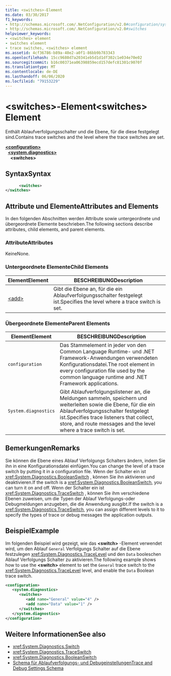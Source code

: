 ```yaml
---
title: <switches>-Element
ms.date: 03/30/2017
f1_keywords:
- http://schemas.microsoft.com/.NetConfiguration/v2.0#configuration/system.diagnostics/switches
- http://schemas.microsoft.com/.NetConfiguration/v2.0#switches
helpviewer_keywords:
- <switches> element
- switches element
- trace switches, <switches> element
ms.assetid: 4cf36786-b89a-40e2-a0f1-86bb9b783343
ms.openlocfilehash: 15cc9680d7a20341eb5d1d1df302c1e034e70e02
ms.sourcegitcommit: b16c00371ea06398859ecd157defc81301c9070f
ms.translationtype: MT
ms.contentlocale: de-DE
ms.lasthandoff: 06/06/2020
ms.locfileid: "79153229"
---
```

# <a name="switches-element"></a><span data-ttu-id="c6c1a-102">\<switches>-Element</span><span class="sxs-lookup"><span data-stu-id="c6c1a-102">\<switches> Element</span></span>
<span data-ttu-id="c6c1a-103">Enthält Ablaufverfolgungsschalter und die Ebene, für die diese festgelegt sind.</span><span class="sxs-lookup"><span data-stu-id="c6c1a-103">Contains trace switches and the level where the trace switches are set.</span></span>  

[**\<configuration>**](../configuration-element.md)\
&nbsp;&nbsp;[**\<system.diagnostics>**](system-diagnostics-element.md)\
&nbsp;&nbsp;&nbsp;&nbsp;**\<switches>**

## <a name="syntax"></a><span data-ttu-id="c6c1a-104">Syntax</span><span class="sxs-lookup"><span data-stu-id="c6c1a-104">Syntax</span></span>  
  
```xml  
      <switches>
</switches>  
```  
  
## <a name="attributes-and-elements"></a><span data-ttu-id="c6c1a-105">Attribute und Elemente</span><span class="sxs-lookup"><span data-stu-id="c6c1a-105">Attributes and Elements</span></span>  
 <span data-ttu-id="c6c1a-106">In den folgenden Abschnitten werden Attribute sowie untergeordnete und übergeordnete Elemente beschrieben.</span><span class="sxs-lookup"><span data-stu-id="c6c1a-106">The following sections describe attributes, child elements, and parent elements.</span></span>  
  
### <a name="attributes"></a><span data-ttu-id="c6c1a-107">Attribute</span><span class="sxs-lookup"><span data-stu-id="c6c1a-107">Attributes</span></span>  
 <span data-ttu-id="c6c1a-108">Keine</span><span class="sxs-lookup"><span data-stu-id="c6c1a-108">None.</span></span>  
  
### <a name="child-elements"></a><span data-ttu-id="c6c1a-109">Untergeordnete Elemente</span><span class="sxs-lookup"><span data-stu-id="c6c1a-109">Child Elements</span></span>  
  
|<span data-ttu-id="c6c1a-110">Element</span><span class="sxs-lookup"><span data-stu-id="c6c1a-110">Element</span></span>|<span data-ttu-id="c6c1a-111">BESCHREIBUNG</span><span class="sxs-lookup"><span data-stu-id="c6c1a-111">Description</span></span>|  
|-------------|-----------------|  
|[\<add>](add-element-for-switches.md)|<span data-ttu-id="c6c1a-112">Gibt die Ebene an, für die ein Ablaufverfolgungsschalter festgelegt ist.</span><span class="sxs-lookup"><span data-stu-id="c6c1a-112">Specifies the level where a trace switch is set.</span></span>|  
  
### <a name="parent-elements"></a><span data-ttu-id="c6c1a-113">Übergeordnete Elemente</span><span class="sxs-lookup"><span data-stu-id="c6c1a-113">Parent Elements</span></span>  
  
|<span data-ttu-id="c6c1a-114">Element</span><span class="sxs-lookup"><span data-stu-id="c6c1a-114">Element</span></span>|<span data-ttu-id="c6c1a-115">BESCHREIBUNG</span><span class="sxs-lookup"><span data-stu-id="c6c1a-115">Description</span></span>|  
|-------------|-----------------|  
|`configuration`|<span data-ttu-id="c6c1a-116">Das Stammelement in jeder von den Common Language Runtime- und .NET Framework-Anwendungen verwendeten Konfigurationsdatei.</span><span class="sxs-lookup"><span data-stu-id="c6c1a-116">The root element in every configuration file used by the common language runtime and .NET Framework applications.</span></span>|  
|`System.diagnostics`|<span data-ttu-id="c6c1a-117">Gibt Ablaufverfolgungslistener an, die Meldungen sammeln, speichern und weiterleiten sowie die Ebene, für die ein Ablaufverfolgungsschalter festgelegt ist.</span><span class="sxs-lookup"><span data-stu-id="c6c1a-117">Specifies trace listeners that collect, store, and route messages and the level where a trace switch is set.</span></span>|  
  
## <a name="remarks"></a><span data-ttu-id="c6c1a-118">Bemerkungen</span><span class="sxs-lookup"><span data-stu-id="c6c1a-118">Remarks</span></span>  
 <span data-ttu-id="c6c1a-119">Sie können die Ebene eines Ablauf Verfolgungs Schalters ändern, indem Sie ihn in eine Konfigurationsdatei einfügen.</span><span class="sxs-lookup"><span data-stu-id="c6c1a-119">You can change the level of a trace switch by putting it in a configuration file.</span></span> <span data-ttu-id="c6c1a-120">Wenn der Schalter ein ist <xref:System.Diagnostics.BooleanSwitch> , können Sie ihn aktivieren und deaktivieren.</span><span class="sxs-lookup"><span data-stu-id="c6c1a-120">If the switch is a <xref:System.Diagnostics.BooleanSwitch>, you can turn it on and off.</span></span> <span data-ttu-id="c6c1a-121">Wenn der Schalter ein ist <xref:System.Diagnostics.TraceSwitch> , können Sie ihm verschiedene Ebenen zuweisen, um die Typen der Ablauf Verfolgungs-oder Debugmeldungen anzugeben, die die Anwendung ausgibt.</span><span class="sxs-lookup"><span data-stu-id="c6c1a-121">If the switch is a <xref:System.Diagnostics.TraceSwitch>, you can assign different levels to it to specify the types of trace or debug messages the application outputs.</span></span>  
  
## <a name="example"></a><span data-ttu-id="c6c1a-122">Beispiel</span><span class="sxs-lookup"><span data-stu-id="c6c1a-122">Example</span></span>  
 <span data-ttu-id="c6c1a-123">Im folgenden Beispiel wird gezeigt, wie das **\<switch>** -Element verwendet wird, um den Ablauf `General` Verfolgungs Schalter auf die Ebene festzulegen <xref:System.Diagnostics.TraceLevel> und den `Data` booleschen Ablauf Verfolgungs Schalter zu aktivieren.</span><span class="sxs-lookup"><span data-stu-id="c6c1a-123">The following example shows how to use the **\<switch>** element to set the `General` trace switch to the <xref:System.Diagnostics.TraceLevel> level, and enable the `Data` Boolean trace switch.</span></span>  
  
```xml  
<configuration>  
   <system.diagnostics>  
      <switches>  
         <add name="General" value="4" />  
         <add name="Data" value="1" />  
      </switches>  
   </system.diagnostics>  
</configuration>  
```  
  
## <a name="see-also"></a><span data-ttu-id="c6c1a-124">Weitere Informationen</span><span class="sxs-lookup"><span data-stu-id="c6c1a-124">See also</span></span>

- <xref:System.Diagnostics.Switch>
- <xref:System.Diagnostics.TraceSwitch>
- <xref:System.Diagnostics.BooleanSwitch>
- [<span data-ttu-id="c6c1a-125">Schema für Ablaufverfolgungs- und Debugeinstellungen</span><span class="sxs-lookup"><span data-stu-id="c6c1a-125">Trace and Debug Settings Schema</span></span>](index.md)
